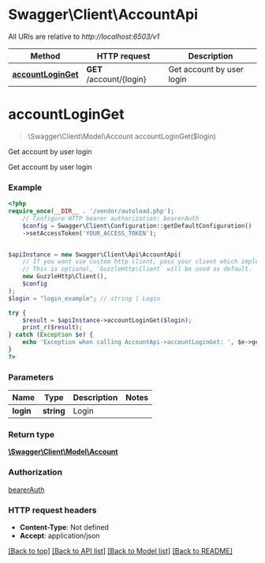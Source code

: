 # Swagger\Client\AccountApi

All URIs are relative to *http://localhost:6503/v1*

Method | HTTP request | Description
------------- | ------------- | -------------
[**accountLoginGet**](AccountApi.md#accountloginget) | **GET** /account/{login} | Get account by user login

# **accountLoginGet**
> \Swagger\Client\Model\Account accountLoginGet($login)

Get account by user login

Get account by user login

### Example
```php
<?php
require_once(__DIR__ . '/vendor/autoload.php');
    // Configure HTTP bearer authorization: bearerAuth
    $config = Swagger\Client\Configuration::getDefaultConfiguration()
    ->setAccessToken('YOUR_ACCESS_TOKEN');


$apiInstance = new Swagger\Client\Api\AccountApi(
    // If you want use custom http client, pass your client which implements `GuzzleHttp\ClientInterface`.
    // This is optional, `GuzzleHttp\Client` will be used as default.
    new GuzzleHttp\Client(),
    $config
);
$login = "login_example"; // string | Login

try {
    $result = $apiInstance->accountLoginGet($login);
    print_r($result);
} catch (Exception $e) {
    echo 'Exception when calling AccountApi->accountLoginGet: ', $e->getMessage(), PHP_EOL;
}
?>
```

### Parameters

Name | Type | Description  | Notes
------------- | ------------- | ------------- | -------------
 **login** | **string**| Login |

### Return type

[**\Swagger\Client\Model\Account**](../Model/Account.md)

### Authorization

[bearerAuth](../../README.md#bearerAuth)

### HTTP request headers

 - **Content-Type**: Not defined
 - **Accept**: application/json

[[Back to top]](#) [[Back to API list]](../../README.md#documentation-for-api-endpoints) [[Back to Model list]](../../README.md#documentation-for-models) [[Back to README]](../../README.md)

